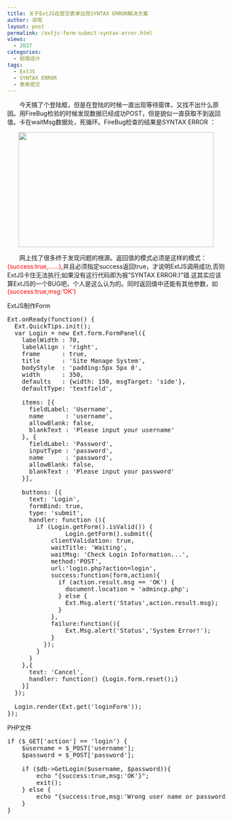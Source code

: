 ```yaml
---
title: 关于ExtJS在提交表单出现SYNTAX ERROR解决方案
author: 谇雨
layout: post
permalink: /extjs-form-submit-syntax-error.html
views:
  - 2037
categories:
  - 前端设计
tags:
  - ExtJS
  - SYNTAX ERROR
  - 表单提交
---
```

<p style="text-indent: 2em;">
  今天搞了个登陆框，但是在登陆的时候一直出现等待窗体，又找不出什么原因。用FireBug检验的时候发现数据已经成功POST，但是貌似一直获取不到返回值。卡在waitMsg数据处，死循环。FireBug检查的结果是SYNTAX ERROR ：<!&#8211;DOCTYPE html PUBLI&#8230;&#8230;&#8230;&#8230;
</p>

<p style="text-align: center;">
  <a href="http://crackedzone.com/blog/wp-content/uploads/2011/01/ExtJs-login.gif"><img class="size-full wp-image-366 aligncenter" title="ExtJs-login" src="http://crackedzone.com/blog/wp-content/uploads/2011/01/ExtJs-login.gif" alt="" width="452" height="266" border=0 /></a>
</p>

<p style="text-indent: 2em;">
  网上找了很多终于发现问题的根源。返回值的模式必须是这样的模式：<span style="color: #ff0000;">{success:true,&#8230;&#8230;}</span>,并且必须指定success返回true，才说明ExtJS调用成功,否则ExtJS卡住无法执行;如果没有这行代码即为报&#8221;SYNTAX ERROR:)&#8221;错.这其实应该算ExtJS的一个BUG吧，个人是这么认为的。同时返回值中还能有其他参数，如 <span style="color: #ff0000;">{success:true,msg:&#8217;OK&#8217;}</span>
</p>

<!--more-->

  
ExtJS制作Form

<pre class="lang:js decode:true " title="Extjs" >Ext.onReady(function() {
  Ext.QuickTips.init();
  var Login = new Ext.form.FormPanel({
    labelWidth : 70,
    labelAlign : 'right',
    frame      : true,
    title      : 'Site Manage System',
    bodyStyle  : 'padding:5px 5px 0',
    width      : 350,
    defaults   : {width: 150, msgTarget: 'side'},
    defaultType: 'textfield',
    
    items: [{
      fieldLabel: 'Username',
      name      : 'username',
      allowBlank: false,
      blankText : 'Please input your username'
    }, {
      fieldLabel: 'Password',
      inputType : 'password',
      name      : 'password',
      allowBlank: false,
      blankText : 'Please input your password'
    }],
    
    buttons: [{
      text: 'Login',
      formBind: true,
      type: 'submit',
      handler: function (){
        if (Login.getForm().isValid()) {
  				Login.getForm().submit({
            clientValidation: true,
            waitTitle: 'Waiting',
            waitMsg: 'Check Login Information...',
            method:'POST',
            url:'login.php?action=login',
            success:function(form,action){
              if (action.result.msg == 'OK') {
                document.location = 'admincp.php';
              } else {
                Ext.Msg.alert('Status',action.result.msg);
              }
            },
            failure:function(){
            	Ext.Msg.alert('Status','System Error!');
            }
          });
        }
      }
    },{
      text: 'Cancel',
      handler: function() {Login.form.reset();}
    }]
  });
  
  Login.render(Ext.get('loginForm'));
});
</pre>

PHP文件

<pre class="lang:php decode:true " title="Extjs" >if ($_GET['action'] == 'login') {
	$username = $_POST['username'];
	$password = $_POST['password'];

	if ($db->GetLogin($username, $password)){
		echo "{success:true,msg:'OK'}";
		exit();
	} else {
		echo "{success:true,msg:'Wrong user name or password.'}";exit();
	}
}</pre>